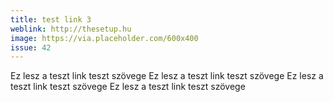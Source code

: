```yaml
---
title: test link 3
weblink: http://thesetup.hu
image: https://via.placeholder.com/600x400
issue: 42
---
```


Ez lesz a teszt link teszt szövege Ez lesz a teszt link teszt szövege Ez lesz a teszt link teszt szövege Ez lesz a teszt link teszt szövege
